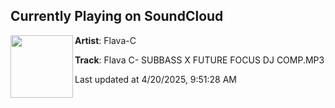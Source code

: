 ## Currently Playing on SoundCloud

[<img align="left" width="100" src="https://i1.sndcdn.com/artworks-Jglz1MKSwyvfZJqJ-kox1zg-t500x500.jpg">](https://soundcloud.com/ian-casson/flava-c-subbass-x-future-focus?in=scarreddigital-com/sets/subbass-future-focus-dj)

**Artist**: Flava-C 

**Track**: Flava C- SUBBASS X FUTURE FOCUS DJ COMP.MP3

Last updated at 4/20/2025, 9:51:28 AM
